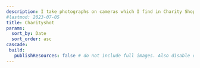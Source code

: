 ```yaml
---
description: I take photographs on cameras which I find in Charity Shops. Based in the UK, Hampshire. Shot on Film and Digital. 
#lastmod: 2023-07-05
title: Charityshot 
params:
  sort_by: Date
  sort_order: asc
cascade:
 build:
   publishResources: false # do not include full images. Also disable download
---
```


